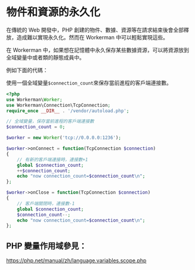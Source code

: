 # 物件和資源的永久化
在傳統的 Web 開發中，PHP 創建的物件、數據、資源等在請求結束後會全部釋放，造成難以實現永久化。然而在 Workerman 中可以輕鬆實現這些。

在 Workerman 中，如果想在記憶體中永久保存某些數據資源，可以將資源放到全域變量中或者類的靜態成員中。


例如下面的代碼：

使用一個全域變量```$connection_count```來保存當前進程的客戶端連接數。

```php
<?php
use Workerman\Worker;
use Workerman\Connection\TcpConnection;
require_once __DIR__ . '/vendor/autoload.php';

// 全域變量，保存當前進程的客戶端連接數
$connection_count = 0;

$worker = new Worker('tcp://0.0.0.0:1236');

$worker->onConnect = function(TcpConnection $connection)
{
    // 有新的客戶端連接時，連接數+1
    global $connection_count;
    ++$connection_count;
    echo "now connection_count=$connection_count\n";
};

$worker->onClose = function(TcpConnection $connection)
{
    // 客戶端關閉時，連接數-1
    global $connection_count;
    $connection_count--;
    echo "now connection_count=$connection_count\n";
};

```


## PHP 變量作用域參見：
https://php.net/manual/zh/language.variables.scope.php
